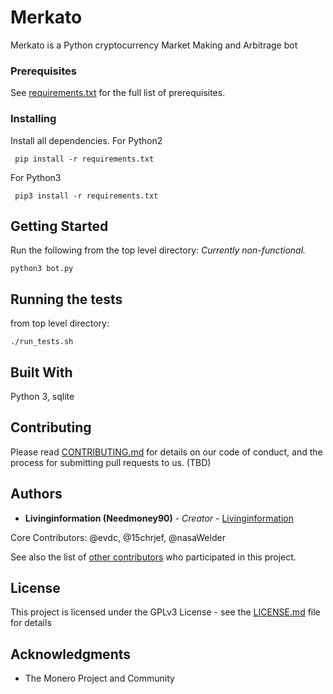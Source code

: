 # Merkato

Merkato is a Python cryptocurrency Market Making and Arbitrage bot

### Prerequisites

See [requirements.txt](https://github.com/livinginformation/merkato/blob/master/requirements.txt) for the full list of prerequisites.

### Installing

Install all dependencies.
For Python2
```
 pip install -r requirements.txt
```
For Python3
```
 pip3 install -r requirements.txt
```
## Getting Started

Run the following from the top level directory: *Currently non-functional.*
```
python3 bot.py
```

## Running the tests

from top level directory:
```
./run_tests.sh
```

## Built With

Python 3, sqlite

## Contributing

Please read [CONTRIBUTING.md](https://gist.github.com/PurpleBooth/b24679402957c63ec426) for details on our code of conduct, and the process for submitting pull requests to us. (TBD)


## Authors

* **Livinginformation (Needmoney90)** - *Creator* - [Livinginformation](https://github.com/Livinginformation)

Core Contributors: @evdc, @15chrjef, @nasaWelder

See also the list of [other contributors](https://github.com/livinginformation/merkato/graphs/contributors) who participated in this project.

## License

This project is licensed under the GPLv3 License - see the [LICENSE.md](LICENSE.md) file for details

## Acknowledgments

* The Monero Project and Community
